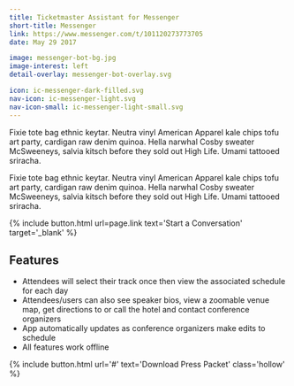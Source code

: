 ```yaml
---
title: Ticketmaster Assistant for Messenger
short-title: Messenger
link: https://www.messenger.com/t/101120273773705
date: May 29 2017

image: messenger-bot-bg.jpg
image-interest: left
detail-overlay: messenger-bot-overlay.svg

icon: ic-messenger-dark-filled.svg
nav-icon: ic-messenger-light.svg
nav-icon-small: ic-messenger-light-small.svg
---
```


Fixie tote bag ethnic keytar. Neutra vinyl American Apparel kale chips tofu art party, cardigan raw denim quinoa. Hella narwhal Cosby sweater McSweeneys, salvia kitsch before they sold out High Life. Umami tattooed sriracha.

Fixie tote bag ethnic keytar. Neutra vinyl American Apparel kale chips tofu art party, cardigan raw denim quinoa. Hella narwhal Cosby sweater McSweeneys, salvia kitsch before they sold out High Life. Umami tattooed sriracha.

{% include button.html url=page.link text='Start a Conversation' target='_blank' %}

## Features

* Attendees will select their track once then view the associated schedule for each day
* Attendees/users can also see speaker bios, view a zoomable venue map, get directions to or call the hotel and contact conference organizers
* App automatically updates as conference organizers make edits to schedule
* All features work offline

{% include button.html url='#' text='Download Press Packet' class='hollow' %}
